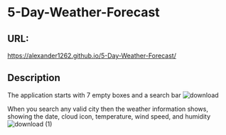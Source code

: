 # 5-Day-Weather-Forecast

## URL:
https://alexander1262.github.io/5-Day-Weather-Forecast/

## Description

The application starts with 7 empty boxes and a search bar
![download](https://user-images.githubusercontent.com/106128188/211968006-75bd3de8-3a68-49bf-8266-6223485e53cc.png)


When you search any valid city then the weather information shows, showing the date, cloud icon, temperature, wind speed, and humidity
![download (1)](https://user-images.githubusercontent.com/106128188/211971223-0b7f7caf-52a3-4a47-b61d-fc88b8acb049.png)

